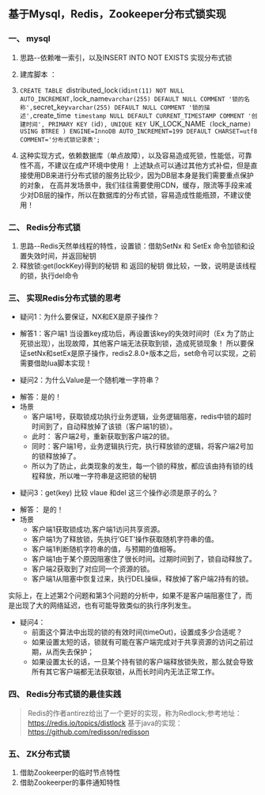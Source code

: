 ## 基于Mysql，Redis，Zookeeper分布式锁实现

### 一、 mysql
 1. 思路--依赖唯一索引，以及INSERT INTO NOT EXISTS 实现分布式锁
 
 2. 建库脚本 ：
 
 3. `CREATE TABLE `distributed_lock` (
  `id` int(11) NOT NULL AUTO_INCREMENT,
  `lock_name` varchar(255) DEFAULT NULL COMMENT '锁的名称',
  `secret_key` varchar(255) DEFAULT NULL COMMENT '锁的描述',
  `create_time` timestamp NULL DEFAULT CURRENT_TIMESTAMP COMMENT '创建时间',
  PRIMARY KEY (`id`),
  UNIQUE KEY `UK_LOCK_NAME` (`lock_name`) USING BTREE
) ENGINE=InnoDB AUTO_INCREMENT=199 DEFAULT CHARSET=utf8 COMMENT='分布式锁记录表';`

4. 这种实现方式，依赖数据库（单点故障），以及容易造成死锁，性能低，可靠性不高，不建议在成产环境中使用！
 上述缺点可以通过其他方式补偿，但是直接使用DB来进行分布式锁的服务比较少，因为DB层本身是我们需要重点保护的对象，
 在高并发场景中，我们往往需要使用CDN，缓存，限流等手段来减少对DB层的操作，所以在数据库的分布式锁，容易造成性能瓶颈，不建议使用！
 
### 二、 Redis分布式锁
1. 思路--Redis天然单线程的特性，设置锁：借助SetNx 和 SetEx 命令加锁和设置失效时间，并返回秘钥
2. 释放锁:get(lockKey)得到的秘钥 和 返回的秘钥 做比较，一致，说明是该线程的锁，执行del命令

### 三、 实现Redis分布式锁的思考
   - 疑问1：为什么要保证，NX和EX是原子操作？
   - 解答1：客户端1 当设置key成功后，再设置该key的失效时间时（Ex 为了防止死锁出现），出现故障，其他客户端无法获取到锁，造成死锁现象！
         所以要保证setNx和setEx是原子操作，redis2.8.0+版本之后，set命令可以实现，之前需要借助lua脚本实现！
 
   - 疑问2：为什么Value是一个随机唯一字符串？
   * 解答：是的！
   * 场景
     *  客户端1号，获取锁成功执行业务逻辑，业务逻辑阻塞，redis中锁的超时时间到了，自动释放掉了该锁（客户端1的锁）。
     *  此时： 客户端2号，重新获取到客户端2的锁。
     *  同时：客户端1号，业务逻辑执行完，执行释放锁的逻辑，将客户端2号加的锁释放掉了。
     *  所以为了防止，此类现象的发生，每一个锁的释放，都应该由持有锁的线程释放，所以唯一字符串是这把锁的秘钥

 
   - 疑问3：get(key) 比较 vlaue 和del 这三个操作必须是原子的么？
   * 解答： 是的！
   * 场景
     *  客户端1获取锁成功,客户端1访问共享资源。
     *  客户端1为了释放锁，先执行’GET’操作获取随机字符串的值。
     *  客户端1判断随机字符串的值，与预期的值相等。
     *  客户端1由于某个原因阻塞住了很长时间。过期时间到了，锁自动释放了。
     *  客户端2获取到了对应同一个资源的锁。
     *  客户端1从阻塞中恢复过来，执行DEL操纵，释放掉了客户端2持有的锁。

   实际上，在上述第2个问题和第3个问题的分析中，如果不是客户端阻塞住了，而是出现了大的网络延迟，也有可能导致类似的执行序列发生。
 
   - 疑问4：
       * 前面这个算法中出现的锁的有效时间(timeOut)，设置成多少合适呢？
       * 如果设置太短的话，锁就有可能在客户端完成对于共享资源的访问之前过期，从而失去保护；
       * 如果设置太长的话，一旦某个持有锁的客户端释放锁失败，那么就会导致所有其它客户端都无法获取锁，从而长时间内无法正常工作。

### 四、 Redis分布式锁的最佳实践
> Redis的作者antirez给出了一个更好的实现，称为Redlock;参考地址：https://redis.io/topics/distlock
> 基于java的实现：https://github.com/redisson/redisson

### 五、 ZK分布式锁

1. 借助Zookeerper的临时节点特性
2. 借助Zookeerper的事件通知特性
         
    

